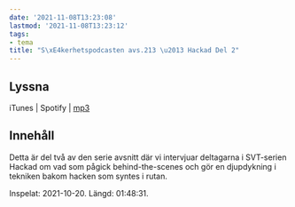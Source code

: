 ```yaml
---
date: '2021-11-08T13:23:08'
lastmod: '2021-11-08T13:23:12'
tags:
- tema
title: "S\xE4kerhetspodcasten avs.213 \u2013 Hackad Del 2"
---
```


## Lyssna





iTunes \| Spotify \| [mp3](https://traffic.libsyn.com/secure/sakerhetspodcasten/2021-10-24_Hackad2.mp3)





## Innehåll





Detta är del två av den serie avsnitt där vi intervjuar deltagarna i SVT-serien Hackad
om vad som pågick behind-the-scenes och gör en djupdykning i tekniken bakom hacken
som syntes i rutan.





Inspelat: 2021-10-20. Längd: 01:48:31.




